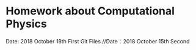 # Homework about Computational Physics
Date: 2018 October 18th First Git Files
//Date：2018 October 15th Second 
